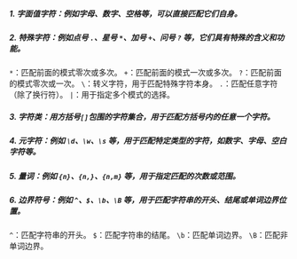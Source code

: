 ##### 1. 字面值字符：例如字母、数字、空格等，可以直接匹配它们自身。

##### 2. 特殊字符：例如点号 `.`、星号 `*`、加号 `+`、问号 `?` 等，它们具有特殊的含义和功能。
`*`：匹配前面的模式零次或多次。
`+`：匹配前面的模式一次或多次。
`?`：匹配前面的模式零次或一次。
`\`：转义字符，用于匹配特殊字符本身。
`.`：匹配任意字符（除了换行符）。
`|`：用于指定多个模式的选择。
##### 3. 字符类：用方括号`[]`包围的字符集合，用于匹配方括号内的任意一个字符。

##### 4. 元字符：例如 `\d`、`\w`、`\s` 等，用于匹配特定类型的字符，如数字、字母、空白字符等。

##### 5. 量词：例如 `{n}`、`{n,}`、`{n,m}` 等，用于指定匹配的次数或范围。

##### 6. 边界符号：例如 `^`、`$`、`\b`、`\B` 等，用于匹配字符串的开头、结尾或单词边界位置。
`^`：匹配字符串的开头。
`$`：匹配字符串的结尾。
`\b`：匹配单词边界。
`\B`：匹配非单词边界。

